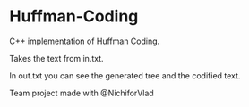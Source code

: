# Huffman-Coding

C++ implementation of Huffman Coding.

Takes the text from in.txt.

In out.txt you can see the generated tree and the codified text.

Team project made with @NichiforVlad

